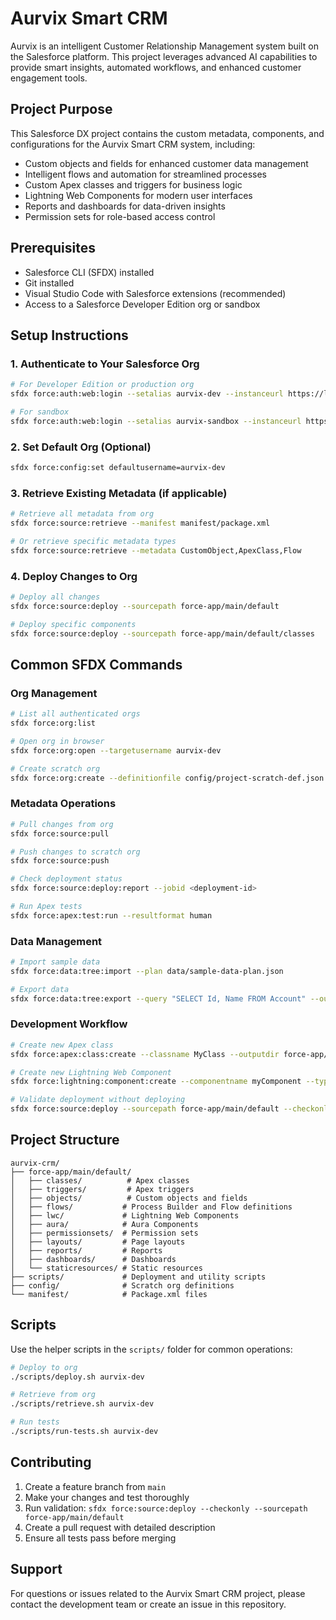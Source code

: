 # Aurvix Smart CRM

Aurvix is an intelligent Customer Relationship Management system built on the Salesforce platform. This project leverages advanced AI capabilities to provide smart insights, automated workflows, and enhanced customer engagement tools.

## Project Purpose

This Salesforce DX project contains the custom metadata, components, and configurations for the Aurvix Smart CRM system, including:

- Custom objects and fields for enhanced customer data management
- Intelligent flows and automation for streamlined processes
- Custom Apex classes and triggers for business logic
- Lightning Web Components for modern user interfaces
- Reports and dashboards for data-driven insights
- Permission sets for role-based access control

## Prerequisites

- Salesforce CLI (SFDX) installed
- Git installed
- Visual Studio Code with Salesforce extensions (recommended)
- Access to a Salesforce Developer Edition org or sandbox

## Setup Instructions

### 1. Authenticate to Your Salesforce Org

```bash
# For Developer Edition or production org
sfdx force:auth:web:login --setalias aurvix-dev --instanceurl https://login.salesforce.com

# For sandbox
sfdx force:auth:web:login --setalias aurvix-sandbox --instanceurl https://test.salesforce.com
```

### 2. Set Default Org (Optional)

```bash
sfdx force:config:set defaultusername=aurvix-dev
```

### 3. Retrieve Existing Metadata (if applicable)

```bash
# Retrieve all metadata from org
sfdx force:source:retrieve --manifest manifest/package.xml

# Or retrieve specific metadata types
sfdx force:source:retrieve --metadata CustomObject,ApexClass,Flow
```

### 4. Deploy Changes to Org

```bash
# Deploy all changes
sfdx force:source:deploy --sourcepath force-app/main/default

# Deploy specific components
sfdx force:source:deploy --sourcepath force-app/main/default/classes
```

## Common SFDX Commands

### Org Management
```bash
# List all authenticated orgs
sfdx force:org:list

# Open org in browser
sfdx force:org:open --targetusername aurvix-dev

# Create scratch org
sfdx force:org:create --definitionfile config/project-scratch-def.json --setalias aurvix-scratch
```

### Metadata Operations
```bash
# Pull changes from org
sfdx force:source:pull

# Push changes to scratch org
sfdx force:source:push

# Check deployment status
sfdx force:source:deploy:report --jobid <deployment-id>

# Run Apex tests
sfdx force:apex:test:run --resultformat human
```

### Data Management
```bash
# Import sample data
sfdx force:data:tree:import --plan data/sample-data-plan.json

# Export data
sfdx force:data:tree:export --query "SELECT Id, Name FROM Account" --outputdir data
```

### Development Workflow
```bash
# Create new Apex class
sfdx force:apex:class:create --classname MyClass --outputdir force-app/main/default/classes

# Create new Lightning Web Component
sfdx force:lightning:component:create --componentname myComponent --type lwc --outputdir force-app/main/default/lwc

# Validate deployment without deploying
sfdx force:source:deploy --sourcepath force-app/main/default --checkonly
```

## Project Structure

```
aurvix-crm/
├── force-app/main/default/
│   ├── classes/          # Apex classes
│   ├── triggers/         # Apex triggers  
│   ├── objects/          # Custom objects and fields
│   ├── flows/           # Process Builder and Flow definitions
│   ├── lwc/             # Lightning Web Components
│   ├── aura/            # Aura Components
│   ├── permissionsets/  # Permission sets
│   ├── layouts/         # Page layouts
│   ├── reports/         # Reports
│   ├── dashboards/      # Dashboards
│   └── staticresources/ # Static resources
├── scripts/             # Deployment and utility scripts
├── config/              # Scratch org definitions
└── manifest/            # Package.xml files
```

## Scripts

Use the helper scripts in the `scripts/` folder for common operations:

```bash
# Deploy to org
./scripts/deploy.sh aurvix-dev

# Retrieve from org  
./scripts/retrieve.sh aurvix-dev

# Run tests
./scripts/run-tests.sh aurvix-dev
```

## Contributing

1. Create a feature branch from `main`
2. Make your changes and test thoroughly
3. Run validation: `sfdx force:source:deploy --checkonly --sourcepath force-app/main/default`
4. Create a pull request with detailed description
5. Ensure all tests pass before merging

## Support

For questions or issues related to the Aurvix Smart CRM project, please contact the development team or create an issue in this repository.
